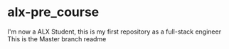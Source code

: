 # alx-pre_course
I'm now a ALX Student, this is my first repository as a full-stack engineer
This is the Master branch readme 
